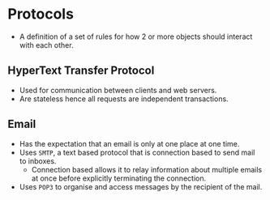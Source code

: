 # Protocols
* A definition of a set of rules for how 2 or more objects should interact with each other.

## HyperText Transfer Protocol
* Used for communication between clients and web servers.
* Are stateless hence all requests are independent transactions.

## Email
* Has the expectation that an email is only at one place at one time.
* Uses `SMTP`, a text based protocol that is connection based to send mail to inboxes.
	* Connection based allows it to relay information about multiple emails at once before explicitly terminating the connection.
* Uses `POP3` to organise and access messages by the recipient of the mail.